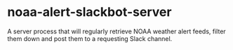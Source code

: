 # noaa-alert-slackbot-server
A server process that will regularly retrieve NOAA weather alert feeds, filter them down and post them to a requesting Slack channel.
